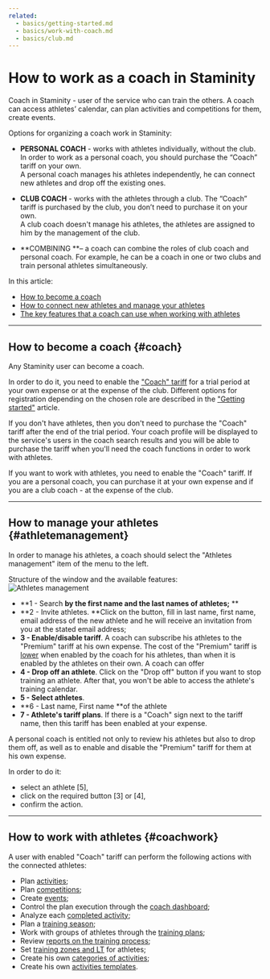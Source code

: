 ```yaml
---
related:
  - basics/getting-started.md
  - basics/work-with-coach.md
  - basics/club.md
---
```


# How to work as a coach in Staminity

Coach in Staminity - user of the service who can train the others. A coach can access athletes’ calendar, can plan activities and competitions for them, create events.

Options for organizing a coach work in Staminity:

* **PERSONAL COACH** - works with athletes individually, without the club. In order to work as a personal coach, you should purchase the “Coach” tariff on your own.  
  A personal coach manages his athletes independently, he can connect new athletes and drop off the existing ones.

* **CLUB COACH** - works with the athletes through a club. The “Coach” tariff is purchased by the club, you don’t need to purchase it on your own.  
  A club coach doesn't manage his athletes, the athletes are assigned to him by the management of the club.

* **COMBINING **– a coach can combine the roles of club coach and personal coach. For example, he can be a coach in one or two clubs and train personal athletes simultaneously.

In this article:

* [How to become a coach](#coach)
* [How to connect new athletes and manage your athletes](#athletemanagement)
* [The key features that a coach can use when working with athletes](#coachwork)

---

## How to become a coach {#coach}

Any Staminity user can become a coach.

In order to do it, you need to enable the ["Coach" tariff](/tariffs/Coach.md) for a trial period at your own expense or at the expense of the club. Different options for registration depending on the chosen role are described in the ["Getting started"](/basics/getting-started.md) article.

If you don't have athletes, then you don't need to purchase the "Coach" tariff after the end of the trial period. Your coach profile will be displayed to the service's users in the coach search results and you will be able to purchase the tariff when you'll need the coach functions in order to work with athletes.

If you want to work with athletes, you need to enable the "Coach" tariff. If you are a personal coach, you can purchase it at your own expense and if you are a club coach - at the expense of the club.

---

## How to manage your athletes {#athletemanagement}

In order to manage his athletes, a coach should select the "Athletes management" item of the menu to the left.

Structure of the window and the available features:  
![Athletes management](http://content.staminity.com/assets/images/_new/coach/athlete-management.png)

* **1 - Search **by the first name and the last names of athletes;** **
* **2 - Invite athletes. **Click on the button, fill in last name, first name, email address of the new athlete and he will receive an invitation from you at the stated email address; 
* **3 - Enable/disable tariff**. A coach can subscribe his athletes to the "Premium" tariff at his own expense. The cost of the "Premium" tariff is [lower](/tariffs/Coach.md) when enabled by the coach for his athletes, than when it is enabled by the athletes on their own. A coach can offer 
* **4 - Drop off an athlete**. Click on the "Drop off" button if you want to stop training an athlete. After that, you won't be able to access the athlete's training calendar. 
* **5 - Select athletes**. 
* **6 - Last name, First name **of the athlete 
* **7 - Athlete's tariff plans**. If there is a "Coach" sign next to the tariff name, then this tariff has been enabled at your expense. 

A personal coach is entitled not only to review his athletes but also to drop them off, as well as to enable and disable the "Premium" tariff for them at his own expense.

In order to do it:

* select an athlete \[5\],
* click on the required button \[3\] or \[4\],
* confirm the action.

---

## How to work with athletes {#coachwork}

A user with enabled "Coach" tariff can perform the following actions with the connected athletes:

* Plan [activities](/basics/create-plan-activity.md);
* Plan [competitions](/basics/competition.md);
* Create [events](/basics/create-record.md); 
* Control the plan execution through the [coach dashboard](/basics/coach-dashboard.md);
* Analyze each [completed activity](/basics/analyse-detailed-activity.md);
* Plan a [training season](/basics/season-plan.md);
* Work with groups of athletes through the [training plans](/basics/training-plan.md);
* Review [reports on the training process](/basics/analytics.md);
* Set [training zones and LT](/basics/getting-started.md#trainingzones) for athletes;
* Create his own [categories of activities](/basics/categories.md);
* Create his own [activities templates](/basics/templates.md).



